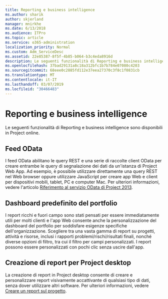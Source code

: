 ```yaml
---
title: Reporting e business intelligence
ms.author: sharik
author: skjerland
manager: mnirkhe
ms.date: 6/13/2018
ms.audience: ITPro
ms.topic: article
ms.service: o365-administration
localization_priority: Normal
ms.custom: Adm_ServiceDesc
ms.assetid: 22e85387-8f5f-4b85-b064-b3c4eda8916d
description: Le seguenti funzionalità di Reporting e business intelligence sono disponibili in Project online.
ms.openlocfilehash: 37bad29131a8c18a312bfc1b7b784e07080c4203
ms.sourcegitcommit: 68eee0c2885fd112e37eea27370c3f8c1f0831cb
ms.translationtype: MT
ms.contentlocale: it-IT
ms.lasthandoff: 03/07/2019
ms.locfileid: "30466483"
---
```

# <a name="reporting-and-business-intelligence"></a>Reporting e business intelligence

Le seguenti funzionalità di Reporting e business intelligence sono disponibili in Project online.
  
## <a name="odata-feeds"></a>Feed OData
<a name="bkmk_ODataFeeds"> </a>

I feed OData abilitano le query REST e una serie di raccolte client OData per creare entrambe le query di segnalazione dei dati da un'istanza di Project Web App. Ad esempio, è possibile utilizzare direttamente una query REST nel Web browser oppure utilizzare JavaScript per creare app Web e client per dispositivi mobili, tablet, PC e computer Mac. Per ulteriori informazioni, vedere l'articolo [Riferimento al servizio OData di Project 2013](http://go.microsoft.com/fwlink/?LinkID=823655&amp;clcid=0x409).
  
## <a name="out-of-the-box-portfolio-dashboards"></a>Dashboard predefinito del portfolio
<a name="bkmk_OutOfTheBoxPortfolioDashboards"> </a>

I report ricchi e fuori campo sono stati pensati per essere immediatamente utili per molti clienti e l'app Web consente anche la personalizzazione del dashboard del portfolio per soddisfare esigenze specifiche dell'organizzazione. Scegliere tra una vasta gamma di report su progetti, attività e risorse, inclusi i rapporti problemi/rischi/risultati finali, nonché diverse opzioni di filtro, tra cui il filtro per campi personalizzati. I report possono essere personalizzati con pochi clic senza uscire dall'app. 
  
## <a name="project-desktop-reporting"></a>Creazione di report per Project desktop
<a name="bkmk_ProjectDesktopReporting"> </a>

La creazione di report in Project desktop consente di creare e personalizzare report visivamente accattivante di qualsiasi tipo di dati, senza dover utilizzare altri software. Per ulteriori informazioni, vedere [Creare un report sul progetto](http://go.microsoft.com/fwlink/?LinkID=823657&amp;clcid=0x409).
  


